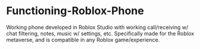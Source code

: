 # Functioning-Roblox-Phone
Working phone developed in Roblox Studio with working call/receiving w/ chat filtering, notes, music w/ settings, etc. Specifically made for the Roblox metaverse, and is compatible in any Roblox game/experience.
